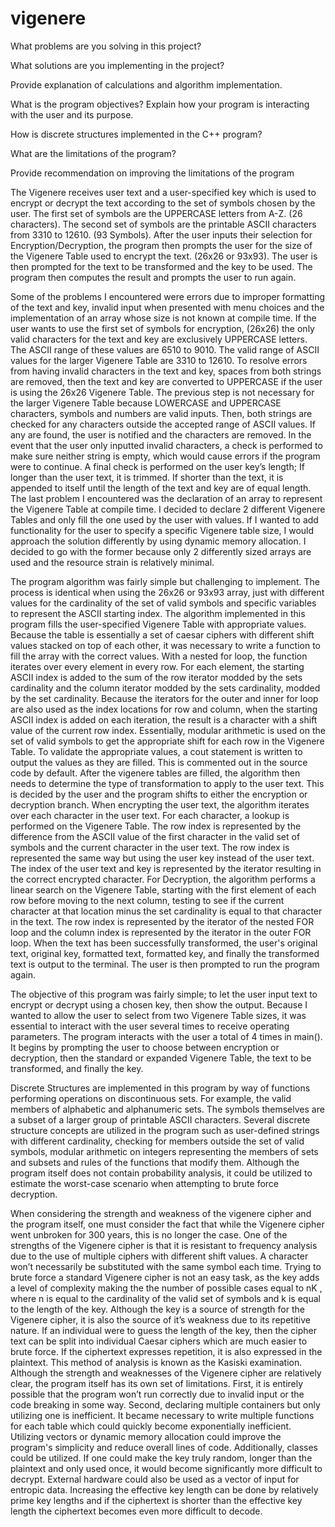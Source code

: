 # vigenere

What problems are you solving in this project?


What solutions are you implementing in the project?

Provide explanation of calculations and algorithm implementation.

What is the program objectives? Explain how your program is interacting with the user
and its purpose.

How is discrete structures implemented in the C++ program?

What are the limitations of the program?

Provide recommendation on improving the limitations of the program



The Vigenere receives user text and a user-specified key which is used to encrypt or decrypt the text according to the set of symbols chosen by the user. The first set of symbols are the UPPERCASE letters from A-Z. (26 characters). The second set of symbols are the printable ASCII characters from 3310 to 12610. (93 Symbols). After the user inputs their selection for Encryption/Decryption, the program then prompts the user for the size of the Vigenere Table used to encrypt the text. (26x26 or 93x93). The user is then prompted for the text to be transformed and the key to be used. The program then computes the result and prompts the user to run again. 
	
Some of the problems I encountered were errors due to improper formatting of the text and key, invalid input when presented with menu choices and the implementation of an array whose size is not known at compile time. If the user wants to use the first set of symbols for encryption, (26x26) the only valid characters for the text and key are exclusively UPPERCASE letters. The ASCII range of these values are 6510 to 9010. The valid range of ASCII values for the larger Vigenere Table are 3310 to 12610. To resolve errors from having invalid characters in the text and key, spaces from both strings are removed, then the text and key are converted to UPPERCASE if the user is using the 26x26 Vigenere Table. The previous step is not necessary for the larger Vigenere Table because LOWERCASE and UPPERCASE characters, symbols and numbers are valid inputs. Then, both strings are checked for any characters outside the accepted range of ASCII values. If any are found, the user is notified and the characters are removed. In the event that the user only inputted invalid characters, a check is performed to make sure neither string is empty, which would cause errors if the program were to continue. A final check is performed on the user key’s length; If longer than the user text, it is trimmed. If shorter than the text, it is appended to itself until the length of the text and key are of equal length. The last problem I encountered was the declaration of an array to represent the Vigenere Table at compile time. I decided to declare 2 different Vigenere Tables and only fill the one used by the user with values. If I wanted to add functionality for the user to specify a specific Vigenere table size, I would approach the solution differently by using dynamic memory allocation. I decided to go with the former because only 2 differently sized arrays are used and the resource strain is relatively minimal. 

The program algorithm was fairly simple but challenging to implement. The process is identical when using the 26x26 or 93x93 array, just with different values for the cardinality of the set of valid symbols and specific variables to represent the ASCII starting index. The algorithm implemented in this program fills the user-specified Vigenere Table with appropriate values. Because the table is essentially a set of caesar ciphers with different shift values stacked on top of each other, it was necessary to write a function to fill the array with the correct values. With a nested for loop, the function iterates over every element in every row. For each element, the starting ASCII index is added to the sum of the row iterator modded by the sets cardinality and the column iterator modded by the sets cardinality, modded by the set cardinality. Because the iterators for the outer and inner for loop are also used as the index locations for row and column, when the starting ASCII index is added on each iteration, the result is a character with a shift value of the current row index. Essentially, modular arithmetic is used on the set of valid symbols to get the appropriate shift for each row in the Vigenere Table. To validate the appropriate values, a cout statement is written to output the values as they are filled. This is commented out in the source code by default. After the vigenere tables are filled, the algorithm then needs to determine the type of transformation to apply to the user text. This is decided by the user and the program shifts to either the encryption or decryption branch. When encrypting the user text, the algorithm iterates over each character in the user text. For each character, a lookup is performed on the Vigenere Table. The row index is represented by the difference from the ASCII value of the first character in the valid set of symbols and the current character in the user text. The row index is represented the same way but using the user key instead of the user text. The index of the user text and key is represented by the iterator resulting in the correct encrypted character. For Decryption, the algorithm performs a linear search on the Vigenere Table, starting with the first element of each row before moving to the next column, testing to see if the current character at that location minus the set cardinality is equal to that character in the text. The row index is represented by the iterator of the nested FOR loop and the column index is represented by the iterator in the outer FOR loop. When the text has been successfully transformed, the user's original text, original key, formatted text, formatted key, and finally the transformed text is output to the terminal. The user is then prompted to run the program again. 

The objective of this program was fairly simple; to let the user input text to encrypt or decrypt using a chosen key, then show the output. Because I wanted to allow the user to select from two Vigenere Table sizes, it was essential to interact with the user several times to receive operating parameters. The program interacts with the user a total of 4 times in main(). It begins by prompting the user to choose between encryption or decryption, then the standard or expanded Vigenere Table, the text to be transformed, and finally the key. 

Discrete Structures are implemented in this program by way of functions performing operations on discontinuous sets. For example, the valid members of alphabetic and alphanumeric sets. The symbols themselves are a subset of a larger group of printable ASCII characters. Several discrete structure concepts are utilized in the program such as user-defined strings with different cardinality, checking for members outside the set of valid symbols, modular arithmetic on integers representing the members of sets and subsets and rules of the functions that modify them. Although the program itself does not contain probability analysis, it could be utilized to estimate the worst-case scenario when attempting to brute force decryption. 

When considering the strength and weakness of the vigenere cipher and the program itself, one must  consider the fact that while the Vigenere cipher went unbroken for 300 years, this is no longer the case. One of the strengths of the Vigenere cipher is that it is resistant to frequency analysis due to the use of multiple ciphers with different shift values. A character won’t necessarily be substituted with the same symbol each time. Trying to brute force a standard Vigenere cipher is not an easy task, as the key adds a level of complexity making the the number of possible cases equal to nK , where n is equal to the cardinality of the valid set of symbols and k is equal to the length of the key. Although the key is a source of strength for the Vigenere cipher, it is also the source of it’s weakness due to its repetitive nature. If an individual were to guess the length of the key, then the cipher text can be split into individual Caesar ciphers which are much easier to brute force. If the ciphertext expresses repetition, it is also expressed in the plaintext. This method of analysis is known as the Kasiski examination. Although the strength and weaknesses of the Vigenere cipher are relatively clear, the program itself has its own set of limitations. First, it is entirely possible that the program won’t run correctly due to invalid input or the code breaking in some way. Second, declaring multiple containers but only utilizing one is inefficient. It became necessary to write multiple functions for each table which could quickly become exponentially inefficient. Utilizing vectors or dynamic memory allocation could improve the program's simplicity and reduce overall lines of code. Additionally, classes could be utilized. If one could make the key truly random, longer than the plaintext and only used once, it would become significantly more difficult to decrypt. External hardware could also be used as a vector of input for entropic data. Increasing the effective key length can be done by relatively prime key lengths and if the ciphertext is shorter than the effective key length the ciphertext becomes even more difficult to decode. 